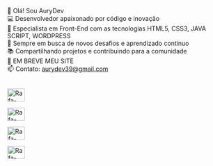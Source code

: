 👋 Olá! Sou AuryDev<br>
💻 Desenvolvedor apaixonado por código e inovação<br>
🌟 Especialista em Front-End com as tecnologias HTML5, CSS3, JAVA SCRIPT, WORDPRESS<br>
🚀 Sempre em busca de novos desafios e aprendizado contínuo<br>
📚 Compartilhando projetos e contribuindo para a comunidade<br>
🔗 EM BREVE MEU SITE<br>
📫 Contato: aurydev39@gmail.com<br><br>

<img align="center" alt="Rafa-Csharp" height="30" width="40" src="https://cdn.jsdelivr.net/gh/devicons/devicon@latest/icons/threedsmax/threedsmax-original.svg"><br>

<img align="center" alt="Rafa-Csharp" height="30" width="40" src="https://cdn.jsdelivr.net/gh/devicons/devicon@latest/icons/threedsmax/threedsmax-original.svg"><br>

<img align="center" alt="Rafa-Csharp" height="30" width="40" src="https://cdn.jsdelivr.net/gh/devicons/devicon@latest/icons/threedsmax/threedsmax-original.svg"><br>

<img align="center" alt="Rafa-Csharp" height="30" width="40" src="https://cdn.jsdelivr.net/gh/devicons/devicon@latest/icons/threedsmax/threedsmax-original.svg">
          
